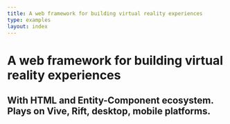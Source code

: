```yaml
---
title: A web framework for building virtual reality experiences
type: examples
layout: index
---
```


<h1 class="slogan">
  A web framework for building virtual reality experiences
</h1>

<h2 class="intro">
  With HTML and Entity-Component ecosystem. Plays on Vive, Rift, desktop, mobile platforms.
</h2>
